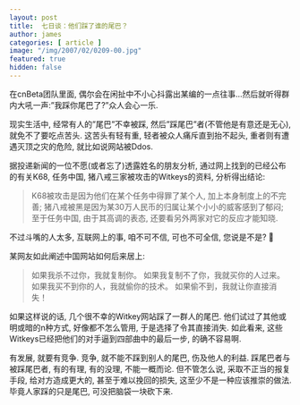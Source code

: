 ```yaml
---
layout: post
title:  七日谈：他们踩了谁的尾巴？
author: james
categories: [ article ]
image: "/img/2007/02/0209-00.jpg"
featured: true
hidden: false
---
```


在cnBeta团队里面, 偶尔会在闲扯中不小心抖露出某编的一点往事…然后就听得群内大吼一声:”我踩你尾巴了?”众人会心一乐.

现实生活中, 经常有人的”尾巴”不幸被踩, 然后”踩尾巴”者(不管他是有意还是无心), 就免不了要吃点苦头. 这苦头有轻有重, 轻者被众人痛斥直到抬不起头, 重者则有遭遇灭顶之灾的危险, 就比如说网站被Ddos.

据投递新闻的一位不愿(或者忘了)透露姓名的朋友分析, 通过网上找到的已经公布的有关K68, 任务中国, 猪八戒三家被攻击的Witkeys的资料, 分析得出结论:

> K68被攻击是因为他们在某个任务中得罪了某个人, 加上本身制度上的不完善; 猪八戒被黑是因为某30万人民币的归属让某个小小的威客感到了郁闷; 至于任务中国, 由于其高调的表态, 还要看另外两家对它的反应才能知晓.

不过斗嘴的人太多, 互联网上的事, 咱不可不信, 可也不可全信, 您说是不是? 🙂

某网友如此阐述中国网站如何后来居上:

> 如果我杀不过你，我就复制你。 如果我复制不了你，我就买你的人过来。 如果我买不到你的人，我就偷你的技术。 如果偷不到，我就让你直接消失！

如果这样说的话, 几个很不幸的Witkey网站踩了一群人的尾巴. 他们试过了其他或明或暗的n种方式, 好像都不怎么管用, 于是选择了令其直接消失. 如此看来, 这些Witkeys已经把他们的对手逼到四部曲中的最后一步, 的确不容易啊.

有发展, 就要有竞争. 竞争, 就不能不踩到别人的尾巴, 伤及他人的利益. 踩尾巴者与被踩尾巴者, 有的有理, 有的没理, 不能一概而论. 但不管怎么说, 采取不正当的报复手段, 给对方造成更大的, 甚至于难以挽回的损失, 这至少不是一种应该推崇的做法. 毕竟人家踩的只是尾巴, 可没把脑袋一块砍下来.

